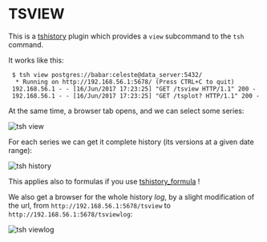 TSVIEW
========

This is a [tshistory][tshistory] plugin which provides a `view` subcommand to the
`tsh` command.

[tshistory]: https://bitbucket.org/pythonian/tshistory

It works like this:

```shell
 $ tsh view postgres://babar:celeste@data_server:5432/
  * Running on http://192.168.56.1:5678/ (Press CTRL+C to quit)
 192.168.56.1 - - [16/Jun/2017 17:23:25] "GET /tsview HTTP/1.1" 200 -
 192.168.56.1 - - [16/Jun/2017 17:23:25] "GET /tsplot? HTTP/1.1" 200 -
```

At the same time, a browser tab opens, and we can select some series:

![tsh view](https://bitbucket.org/pythonian/tsview/downloads/tsview.png)

For each series we can get it complete history (its versions at a
given date range):

![tsh history](https://bitbucket.org/pythonian/tsview/downloads/tshistory.png)

This applies also to formulas if you use [tshistory_formula][tshistory_formula] !

[tshistory_formula]: https://bitbucket.org/pythonian/tshistory_formula

We also get a browser for the whole history _log_, by a
slight modification of the url, from `http://192.168.56.1:5678/tsview`
to `http://192.168.56.1:5678/tsviewlog`:

![tsh viewlog](https://bitbucket.org/pythonian/tsview/downloads/tsviewlog.png)

